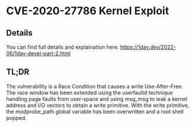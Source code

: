 # CVE-2020-27786 Kernel Exploit
## Details
You can find full details and explaination here: https://1day.dev/2022-06/1day-devel-part-2.html

## TL;DR
The vulnerability is a Race Condition that causes a write Use-After-Free. The race window has been extended using the userfaultd technique handling page faults from user-space and using msg_msg to leak a kernel address and I/O vectors to obtain a write primitive. With the write primitive, the modprobe_path global variable has been overwritten and a root shell popped.
